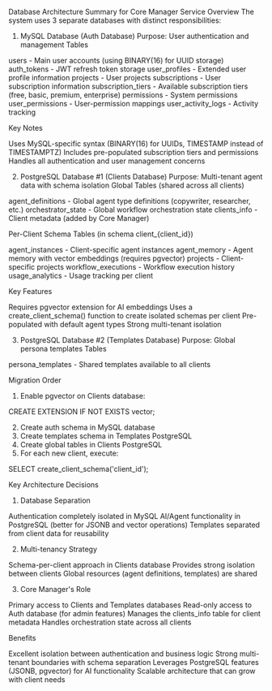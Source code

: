 Database Architecture Summary for Core Manager Service
Overview
The system uses 3 separate databases with distinct responsibilities:
1. MySQL Database (Auth Database)
   Purpose: User authentication and management
   Tables

users - Main user accounts (using BINARY(16) for UUID storage)
auth_tokens - JWT refresh token storage
user_profiles - Extended user profile information
projects - User projects
subscriptions - User subscription information
subscription_tiers - Available subscription tiers (free, basic, premium, enterprise)
permissions - System permissions
user_permissions - User-permission mappings
user_activity_logs - Activity tracking

Key Notes

Uses MySQL-specific syntax (BINARY(16) for UUIDs, TIMESTAMP instead of TIMESTAMPTZ)
Includes pre-populated subscription tiers and permissions
Handles all authentication and user management concerns

2. PostgreSQL Database #1 (Clients Database)
   Purpose: Multi-tenant agent data with schema isolation
   Global Tables (shared across all clients)

agent_definitions - Global agent type definitions (copywriter, researcher, etc.)
orchestrator_state - Global workflow orchestration state
clients_info - Client metadata (added by Core Manager)

Per-Client Schema Tables (in schema client_{client_id})

agent_instances - Client-specific agent instances
agent_memory - Agent memory with vector embeddings (requires pgvector)
projects - Client-specific projects
workflow_executions - Workflow execution history
usage_analytics - Usage tracking per client

Key Features

Requires pgvector extension for AI embeddings
Uses a create_client_schema() function to create isolated schemas per client
Pre-populated with default agent types
Strong multi-tenant isolation

3. PostgreSQL Database #2 (Templates Database)
   Purpose: Global persona templates
   Tables

persona_templates - Shared templates available to all clients

Migration Order

1. Enable pgvector on Clients database:

CREATE EXTENSION IF NOT EXISTS vector;

2. Create auth schema in MySQL database
3. Create templates schema in Templates PostgreSQL
4. Create global tables in Clients PostgreSQL
5. For each new client, execute:

SELECT create_client_schema('client_id');

Key Architecture Decisions
1. Database Separation

Authentication completely isolated in MySQL
AI/Agent functionality in PostgreSQL (better for JSONB and vector operations)
Templates separated from client data for reusability

2. Multi-tenancy Strategy

Schema-per-client approach in Clients database
Provides strong isolation between clients
Global resources (agent definitions, templates) are shared

3. Core Manager's Role

Primary access to Clients and Templates databases
Read-only access to Auth database (for admin features)
Manages the clients_info table for client metadata
Handles orchestration state across all clients

Benefits

Excellent isolation between authentication and business logic
Strong multi-tenant boundaries with schema separation
Leverages PostgreSQL features (JSONB, pgvector) for AI functionality
Scalable architecture that can grow with client needs
